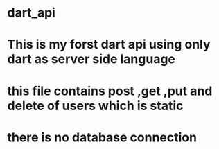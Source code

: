 # dart_api
# This is my forst dart api using only dart as server side language
# this file contains post ,get ,put and delete of users which is static 
# there is no database connection
